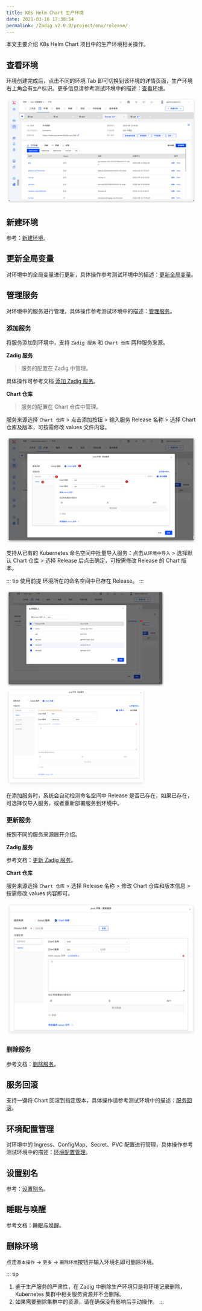 ```yaml
---
title: K8s Helm Chart 生产环境
date: 2021-03-16 17:38:54
permalink: /Zadig v2.0.0/project/env/release/
---
```


本文主要介绍 K8s Helm Chart 项目中的生产环境相关操作。

## 查看环境

环境创建完成后，点击不同的环境 Tab 即可切换到该环境的详情页面，生产环境右上角会有`生产`标识。更多信息请参考测试环境中的描述：[查看环境](/Zadig%20v2.0.0/project/env/helm/chart/#查看环境)。

![环境详情](../../../_images/show_helm_chart_prod_env.png)

## 新建环境

参考：[新建环境](/Zadig%20v2.0.0/project/prod/env/k8s/#新建环境)。

## 更新全局变量

对环境中的全局变量进行更新，具体操作参考测试环境中的描述：[更新全局变量](/Zadig%20v2.0.0/project/env/helm/chart/#更新全局变量)。

## 管理服务

对环境中的服务进行管理，具体操作参考测试环境中的描述：[管理服务](/Zadig%20v2.0.0/project/env/helm/chart/#管理服务)。

### 添加服务

将服务添加到环境中，支持 `Zadig 服务` 和 `Chart 仓库` 两种服务来源。

**Zadig 服务**

> 服务的配置在 Zadig 中管理。

具体操作可参考文档 [添加 Zadig 服务](/Zadig%20v2.0.0/project/env/helm/chart/#添加服务)。

**Chart 仓库**

> 服务的配置在 Chart 仓库中管理。

服务来源选择 `Chart 仓库` > 点击添加按钮 > 输入服务 Release 名称 > 选择 Chart 仓库及版本，可按需修改 values 文件内容。

![管理服务](../../../_images/add_helm_chart_service_by_chart_0.png)

支持从已有的 Kubernetes 命名空间中批量导入服务：点击`从环境中导入` > 选择默认 Chart 仓库 > 选择 Release 后点击确定，可按需修改 Release 的 Chart 版本。

::: tip 使用前提
环境所在的命名空间中已存在 Release。
:::

<img src="../../../_images/add_helm_chart_service_by_chart_2.png" width="420">
<img src="../../../_images/add_helm_chart_service_by_chart_4.png" width="370">

在添加服务时，系统会自动检测命名空间中 Release 是否已存在，如果已存在，可选择仅导入服务，或者重新部署服务到环境中。

### 更新服务

按照不同的服务来源展开介绍。

**Zadig 服务**

参考文档：[更新 Zadig 服务](/Zadig%20v2.0.0/project/env/helm/chart/#更新服务)。

**Chart 仓库**

服务来源选择 `Chart 仓库` > 选择 Release 名称 > 修改 Chart 仓库和版本信息 > 按需修改 values 内容即可。

![管理服务](../../../_images/update_helm_chart_service_by_chart.png)

### 删除服务

参考文档：[删除服务](/Zadig%20v2.0.0/project/env/helm/chart/#删除服务)。

## 服务回滚

支持一键将 Chart 回滚到指定版本，具体操作请参考测试环境中的描述：[服务回滚](/Zadig%20v2.0.0/project/env/helm/chart/#服务回滚)。

## 环境配置管理

对环境中的 Ingress、ConfigMap、Secret、PVC 配置进行管理，具体操作参考测试环境中的描述：[环境配置管理](/Zadig%20v2.0.0/project/env/helm/chart/#环境配置管理)。

## 设置别名

参考：[设置别名](/Zadig%20v2.0.0/project/prod/env/k8s/#设置别名)。

## 睡眠与唤醒

参考文档：[睡眠与唤醒](/Zadig%20v2.0.0/project/env/k8s/#睡眠与唤醒)。

## 删除环境

点击`基本操作` -> `更多` -> `删除环境`按钮并输入环境名即可删除环境。

::: tip
1. 鉴于生产服务的严肃性，在 Zadig 中删除生产环境只是将环境记录删除，Kubernetes 集群中相关服务资源并不会删除。
2. 如果需要删除集群中的资源，请在确保没有影响后手动操作。
:::
